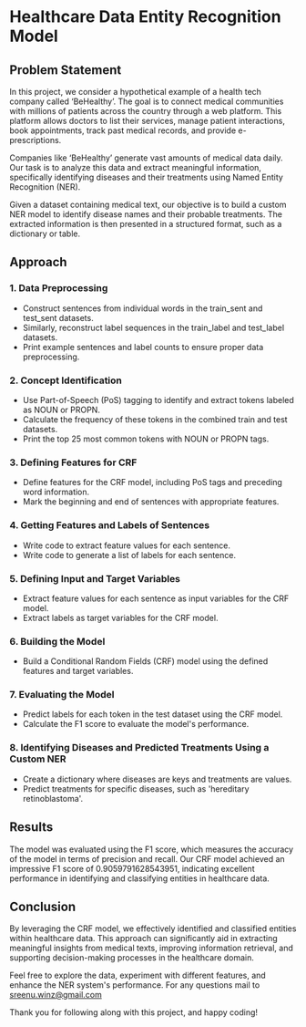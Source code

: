 # Healthcare Data Entity Recognition Model

## Problem Statement

In this project, we consider a hypothetical example of a health tech company called ‘BeHealthy’. The goal is to connect medical communities with millions of patients across the country through a web platform. This platform allows doctors to list their services, manage patient interactions, book appointments, track past medical records, and provide e-prescriptions.

Companies like ‘BeHealthy’ generate vast amounts of medical data daily. Our task is to analyze this data and extract meaningful information, specifically identifying diseases and their treatments using Named Entity Recognition (NER).

Given a dataset containing medical text, our objective is to build a custom NER model to identify disease names and their probable treatments. The extracted information is then presented in a structured format, such as a dictionary or table.

## Approach

### 1. Data Preprocessing

- Construct sentences from individual words in the train_sent and test_sent datasets.
- Similarly, reconstruct label sequences in the train_label and test_label datasets.
- Print example sentences and label counts to ensure proper data preprocessing.

### 2. Concept Identification

- Use Part-of-Speech (PoS) tagging to identify and extract tokens labeled as NOUN or PROPN.
- Calculate the frequency of these tokens in the combined train and test datasets.
- Print the top 25 most common tokens with NOUN or PROPN tags.

### 3. Defining Features for CRF

- Define features for the CRF model, including PoS tags and preceding word information.
- Mark the beginning and end of sentences with appropriate features.

### 4. Getting Features and Labels of Sentences

- Write code to extract feature values for each sentence.
- Write code to generate a list of labels for each sentence.

### 5. Defining Input and Target Variables

- Extract feature values for each sentence as input variables for the CRF model.
- Extract labels as target variables for the CRF model.

### 6. Building the Model

- Build a Conditional Random Fields (CRF) model using the defined features and target variables.

### 7. Evaluating the Model

- Predict labels for each token in the test dataset using the CRF model.
- Calculate the F1 score to evaluate the model's performance.

### 8. Identifying Diseases and Predicted Treatments Using a Custom NER

- Create a dictionary where diseases are keys and treatments are values.
- Predict treatments for specific diseases, such as 'hereditary retinoblastoma'.

## Results

The model was evaluated using the F1 score, which measures the accuracy of the model in terms of precision and recall. Our CRF model achieved an impressive F1 score of 0.9059791628543951, indicating excellent performance in identifying and classifying entities in healthcare data.

## Conclusion

By leveraging the CRF model, we effectively identified and classified entities within healthcare data. This approach can significantly aid in extracting meaningful insights from medical texts, improving information retrieval, and supporting decision-making processes in the healthcare domain.

Feel free to explore the data, experiment with different features, and enhance the NER system's performance. For any questions mail to sreenu.winz@gmail.com

Thank you for following along with this project, and happy coding!
